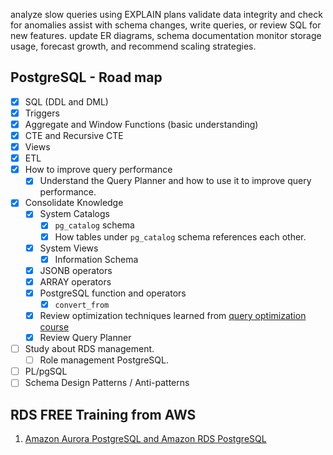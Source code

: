 analyze slow queries using EXPLAIN plans
validate data integrity and check for anomalies
assist with schema changes, write queries, or review SQL for new features.
update ER diagrams, schema documentation
monitor storage usage, forecast growth, and recommend scaling strategies.
## PostgreSQL - Road map
- [x] SQL (DDL and DML)
- [x] Triggers
- [x] Aggregate and Window Functions (basic understanding)
- [x] CTE and Recursive CTE
- [x] Views
- [x] ETL
- [x] How to improve query performance
	- [x] Understand the Query Planner and how to use it to improve query performance.
- [x] Consolidate Knowledge
	- [x] System Catalogs
		- [x] `pg_catalog` schema
		- [x] How tables under `pg_catalog` schema references each other.
	- [x] System Views
		- [x] Information Schema
	- [x] JSONB operators
	- [x] ARRAY operators
	- [x] PostgreSQL function and operators
		- [x] `convert_from`
	- [x] Review optimization techniques learned from [query optimization course](statement_tips.md)
	- [x] Review Query Planner
- [ ] Study about RDS management.
	- [ ] Role management PostgreSQL.
- [ ] PL/pgSQL
- [ ] Schema Design Patterns / Anti-patterns
## RDS FREE Training from AWS
1. [Amazon Aurora PostgreSQL and Amazon RDS PostgreSQL](https://skillbuilder.aws/learn/AN5AXYBBAV/amazon-aurora-postgresql-and-amazon-rds-postgresql/YWDQ2HPQHK?parentId=NSMM7PSA52)